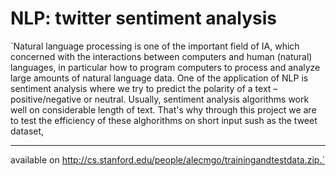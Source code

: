 # **NLP: twitter sentiment analysis**

`Natural language processing is one of the important field of IA, which concerned with the interactions between computers and human (natural) languages, in particular how to program computers to process and analyze large amounts of natural language data. One of the application of NLP is sentiment analysis where we try to predict the polarity of a text –
positive/negative or neutral. Usually, sentiment analysis algorithms work well on considerable length of text. That's why through this project we are to test the efficiency of these alghorithms on short input sush as the tweet dataset, 

---

available on  http://cs.stanford.edu/people/alecmgo/trainingandtestdata.zip.`
